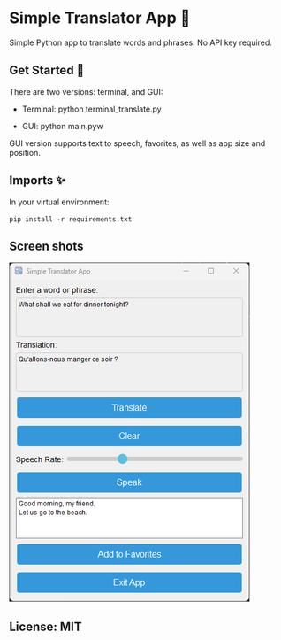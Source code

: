
  # Simple Translator App 📝  
  Simple Python app to translate words and phrases.   No API key required.
  
  ## Get Started 🚀  
  There are two versions: terminal, and GUI:

  - Terminal:  python terminal_translate.py

  - GUI: python main.pyw
  
  GUI version supports text to speech, favorites, as well as app size and position.
      
  ## Imports ✨  
  In your virtual environment:

    pip install -r requirements.txt
  

  ## Screen shots
  ![Screenshot](images/ss1.png)

  ##
  ## License: MIT